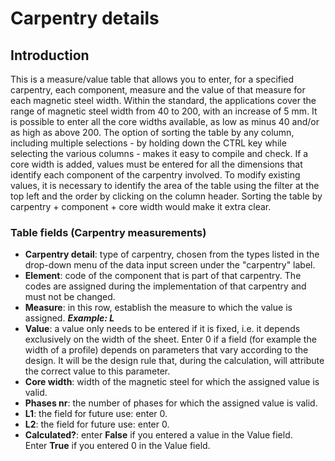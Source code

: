 # Carpentry details

## Introduction
This is a measure/value table that allows you to enter, for a specified carpentry, each component, measure and the value of that measure for each magnetic steel width.
Within the standard, the applications cover the range of magnetic steel width from 40 to 200, with an increase of 5 mm. It is possible to enter all the core widths available, as low as minus 40 and/or as high as above 200. 
The option of sorting the table by any column, including multiple selections - by holding down the CTRL key while selecting the various columns - makes it easy to compile and check. If a core width is added, values must be entered for all the dimensions that identify each component of the carpentry involved. To modify existing values, it is necessary to identify the area of the table using the filter at the top left and the order by clicking on the column header. Sorting the table by carpentry + component + core width would make it extra clear.

### Table fields (Carpentry measurements)

- **Carpentry detail**: type of carpentry, chosen from the types listed in the drop-down menu of the data input screen under the "carpentry" label.
- **Element**: code of the component that is part of that carpentry. The codes are assigned during the implementation of that carpentry and must not be changed.
- **Measure**: in this row, establish the measure to which the value is assigned. 
***Example: L***
- **Value**: a value only needs to be entered if it is fixed, i.e. it depends exclusively on the width of the sheet. Enter 0 if a field (for example the width of a profile) depends on parameters that vary according to the design. It will be the design rule that, during the calculation, will attribute the correct value to this parameter.
- **Core width**: width of the magnetic steel for which the assigned value is valid.
- **Phases nr**: the number of phases for which the assigned value is valid.
- **L1**: the field for future use: enter 0.
- **L2**: the field for future use: enter 0.
- **Calculated?**: enter **False** if you entered a value in the Value field.<br>
Enter **True** if you entered 0 in the Value field.
